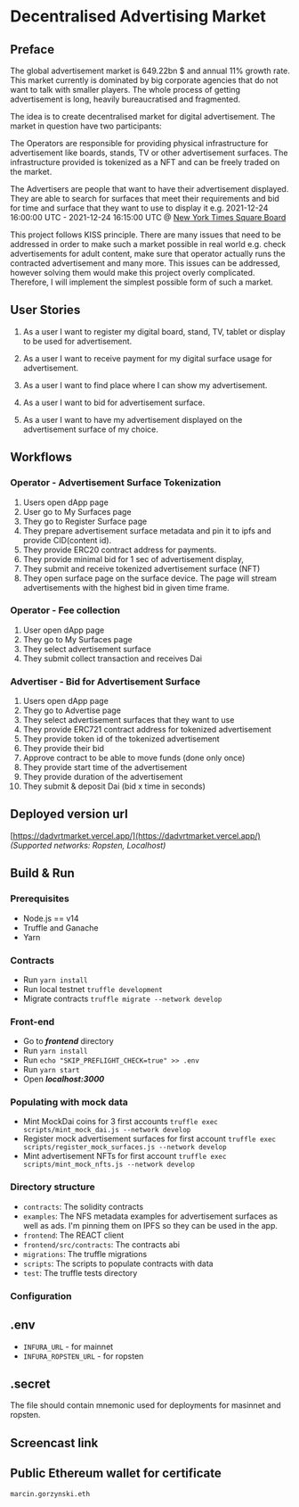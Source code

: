 # Decentralised Advertising Market

## Preface

The global advertisement market is 649.22bn $ and annual 11% growth rate. This 
market currently is dominated by big corporate agencies that do not want to talk
with smaller players. The whole process of getting advertisement is long,
heavily bureaucratised and fragmented.

The idea is to create decentralised market for digital advertisement. The market in question 
have two participants:

The Operators are responsible for providing physical infrastructure for advertisement
like boards, stands, TV or other advertisement surfaces. The infrastructure provided
is tokenized as a NFT and can be freely traded on the market. 

The Advertisers are people that want to have their advertisement displayed. They are able
to search for surfaces that meet their requirements and bid for time and surface that they
want to use to display it e.g.
2021-12-24 16:00:00 UTC - 2021-12-24 16:15:00 UTC
@
[New York Times Square Board](https://www.couturefashionweek.com/wp-content/uploads/2016/07/nasdaq-billboard-8in.jpg)

This project follows KISS principle. There are many issues that need to be addressed
in order to make such a market possible in real world e.g. check advertisements for adult content, make
sure that operator actually runs the contracted advertisement and many more. This issues can be addressed,
however solving them would make this project overly complicated. Therefore, I will implement the simplest
possible form of such a market.

## User Stories

1. As a user I want to register my digital board, stand, TV, tablet or display to be used for advertisement.
2. As a user I want to receive payment for my digital surface usage for advertisement.

3. As a user I want to find place where I can show my advertisement.
4. As a user I want to bid for advertisement surface.
5. As a user I want to have my advertisement displayed on the advertisement surface of my choice.

## Workflows

### Operator - Advertisement Surface Tokenization

1. Users open dApp page
2. User go to My Surfaces page
3. They go to Register Surface page
4. They prepare advertisement surface metadata and pin it to ipfs and provide CID(content id).
5. They provide ERC20 contract address for payments.
6. They provide minimal bid for 1 sec of advertisement display,
7. They submit and receive tokenized advertisement surface (NFT)
8. They open surface page on the surface device. The page will stream advertisements with the highest bid in given time
   frame.

### Operator - Fee collection

1. User open dApp page
2. They go to My Surfaces page
3. They select advertisement surface
4. They submit collect transaction and receives Dai

### Advertiser - Bid for Advertisement Surface

1. Users open dApp page
2. They go to Advertise page
3. They select advertisement surfaces that they want to use
4. They provide ERC721 contract address for tokenized advertisement
5. They provide token id of the tokenized advertisement
6. They provide their bid
7. Approve contract to be able to move funds (done only once)
8. They provide start time of the advertisement
9. They provide duration of the advertisement
10. They submit & deposit Dai (bid x time in seconds)

## Deployed version url

[https://dadvrtmarket.vercel.app/](https://dadvrtmarket.vercel.app/) *(Supported networks: Ropsten, Localhost)*

## Build & Run

### Prerequisites

- Node.js == v14
- Truffle and Ganache
- Yarn

### Contracts

- Run ```yarn install```
- Run local testnet ```truffle development```
- Migrate contracts ```truffle migrate --network develop```

### Front-end

- Go to ***frontend*** directory
- Run ```yarn install```
- Run ```echo "SKIP_PREFLIGHT_CHECK=true" >> .env```
- Run ```yarn start```
- Open ***localhost:3000***

### Populating with mock data

- Mint MockDai coins for 3 first accounts  ```truffle exec scripts/mint_mock_dai.js --network develop```
- Register mock advertisement surfaces for first
  account ```truffle exec scripts/register_mock_surfaces.js --network develop```
- Mint advertisement NFTs for first account ```truffle exec scripts/mint_mock_nfts.js --network develop```

### Directory structure

- ```contracts```: The solidity contracts
- ```examples```: The NFS metadata examples for advertisement surfaces as well as ads. I'm pinning them on IPFS so they
  can be used in the app.
- ```frontend```: The REACT client
- ```frontend/src/contracts```: The contracts abi
- ```migrations```: The truffle migrations
- ```scripts```: The scripts to populate contracts with data
- ```test```: The truffle tests directory

### Configuration

## .env

- ```INFURA_URL``` - for mainnet
- ```INFURA_ROPSTEN_URL``` - for ropsten

## .secret

The file should contain mnemonic used for deployments for masinnet and ropsten.

## Screencast link

## Public Ethereum wallet for certificate

```marcin.gorzynski.eth```